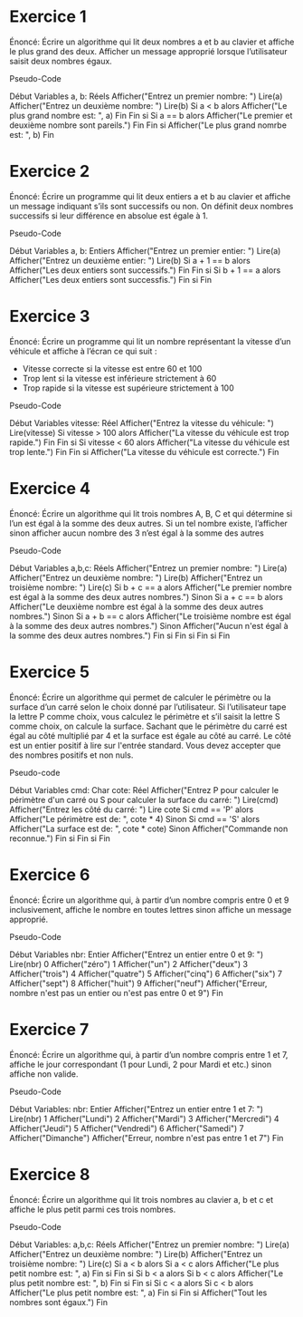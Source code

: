 # Exercice 1

Énoncé: Écrire un algorithme qui lit deux nombres a et b au clavier et affiche le plus grand des deux. Afficher
un message approprié lorsque l’utilisateur saisit deux nombres égaux.

Pseudo-Code

Début
     Variables
     a, b: Réels
    Afficher("Entrez un premier nombre: ")
    Lire(a)
    Afficher("Entrez un deuxième nombre: ")
    Lire(b)
    Si a < b alors
        Afficher("Le plus grand nombre est: ", a)
        Fin
    Fin si
    Si a == b alors
        Afficher("Le premier et deuxième nombre sont pareils.")
        Fin
    Fin si
    Afficher("Le plus grand nomrbe est: ", b)
Fin

# Exercice 2

Énoncé: Écrire un programme qui lit deux entiers a et b au clavier et affiche un message indiquant s’ils sont
successifs ou non. On définit deux nombres successifs si leur différence en absolue est égale à 1.

Pseudo-Code

Début
     Variables
     a, b: Entiers
    Afficher("Entrez un premier entier: ")
    Lire(a)
    Afficher("Entrez un deuxième entier: ")
    Lire(b)
    Si a + 1 == b alors
        Afficher("Les deux entiers sont successifs.")
        Fin
    Fin si
    Si b + 1 == a alors
        Afficher("Les deux entiers sont successfis.")
    Fin si
Fin

# Exercice 3

Énoncé: Écrire un programme qui lit un nombre représentant la vitesse d’un véhicule et affiche à l’écran ce qui
suit :
-  Vitesse correcte si la vitesse est entre 60 et 100
-  Trop lent si la vitesse est inférieure strictement à 60
-  Trop rapide si la vitesse est supérieure strictement à 100

Pseudo-Code

Début
     Variables
     vitesse: Réel
    Afficher("Entrez la vitesse du véhicule: ")
    Lire(vitesse)
    Si vitesse > 100 alors
        Afficher("La vitesse du véhicule est trop rapide.")
        Fin
    Fin si
    Si vitesse < 60 alors
        Afficher("La vitesse du véhicule est trop lente.")
        Fin
    Fin si
    Afficher("La vitesse du véhicule est correcte.")
Fin

# Exercice 4

Énoncé: Écrire un algorithme qui lit trois nombres A, B, C et qui détermine si l’un est égal à la somme des
deux autres. Si un tel nombre existe, l’afficher sinon afficher aucun nombre des 3 n’est égal à la
somme des autres

Pseudo-Code

Début
     Variables
     a,b,c: Réels
    Afficher("Entrez un premier nombre: ")
    Lire(a)
    Afficher("Entrez un deuxième nombre: ")
    Lire(b)
    Afficher("Entrez un troisième nombre: ")
    Lire(c)
    Si b + c == a alors
        Afficher("Le premier nombre est égal à la somme des deux autres nombres.")
    Sinon
        Si a + c == b alors
            Afficher("Le deuxième nombre est égal à la somme des deux autres nombres.")
        Sinon
            Si a + b == c alors
                Afficher("Le troisième nombre est égal à la somme des deux autres nombres.")
            Sinon
                Afficher("Aucun n'est égal à la somme des deux autres nombres.")
            Fin si
        Fin si
    Fin si
Fin

# Exercice 5

Énoncé: Écrire un algorithme qui permet de calculer le périmètre ou la surface d’un carré selon le choix donné
par l’utilisateur. Si l’utilisateur tape la lettre P comme choix, vous calculez le périmètre et s’il saisit la
lettre S comme choix, on calcule la surface. Sachant que le périmètre du carré est égal au côté
multiplié par 4 et la surface est égale au côté au carré. Le côté est un entier positif à lire sur l'entrée
standard. Vous devez accepter que des nombres positifs et non nuls.

Pseudo-code

Début
     Variables
     cmd: Char
     cote: Réel
    Afficher("Entrez P pour calculer le périmètre d'un carré ou S pour calculer la surface du carré: ")
    Lire(cmd)
    Afficher("Entrez les côté du carré: ")
    Lire cote
    Si cmd == 'P' alors
        Afficher("Le périmètre est de: ", cote * 4)
    Sinon
        Si cmd == 'S' alors
            Afficher("La surface est de: ", cote * cote)
        Sinon
            Afficher("Commande non reconnue.")
        Fin si
    Fin si
Fin

# Exercice 6

Énoncé: Écrire un algorithme qui, à partir d’un nombre compris entre 0 et 9 inclusivement, affiche le nombre
en toutes lettres sinon affiche un message approprié.

Pseudo-Code

Début
     Variables
     nbr: Entier
    Afficher("Entrez un entier entre 0 et 9: ")
    Lire(nbr)
    0 Afficher("zéro")
    1 Afficher("un")
    2 Afficher("deux")
    3 Afficher("trois")
    4 Afficher("quatre")
    5 Afficher("cinq")
    6 Afficher("six")
    7 Afficher("sept")
    8 Afficher("huit")
    9 Afficher("neuf")
    Afficher("Erreur, nombre n'est pas un entier ou n'est pas entre 0 et 9")
Fin

# Exercice 7

Énoncé: Écrire un algorithme qui, à partir d’un nombre compris entre 1 et 7, affiche le jour correspondant (1
pour Lundi, 2 pour Mardi et etc.) sinon affiche non valide.

Pseudo-Code

Début
     Variables:
     nbr: Entier
    Afficher("Entrez un entier entre 1 et 7: ")
    Lire(nbr)
    1 Afficher("Lundi")
    2 Afficher("Mardi")
    3 Afficher("Mercredi")
    4 Afficher("Jeudi")
    5 Afficher("Vendredi")
    6 Afficher("Samedi")
    7 Afficher("Dimanche")
    Afficher("Erreur, nombre n'est pas entre 1 et 7")
Fin

# Exercice 8

Énoncé: Écrire un algorithme qui lit trois nombres au clavier a, b et c et affiche le plus petit parmi ces trois
nombres.

Pseudo-Code

Début
     Variables:
     a,b,c: Réels
    Afficher("Entrez un premier nombre: ")
    Lire(a)
    Afficher("Entrez un deuxième nombre: ")
    Lire(b)
    Afficher("Entrez un troisième nombre: ")
    Lire(c)
    Si a < b alors
        Si a < c alors
            Afficher("Le plus petit nombre est: ", a)
        Fin si
    Fin si
    Si b < a alors
        Si b < c alors
            Afficher("Le plus petit nombre est: ", b)
        Fin si
    Fin si
    Si c < a alors
        Si c < b alors
            Afficher("Le plus petit nombre est: ", a)
        Fin si
    Fin si
    Afficher("Tout les nombres sont égaux.")
Fin